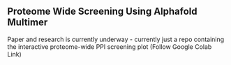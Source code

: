 ## Proteome Wide Screening Using Alphafold Multimer

Paper and research is currently underway - currently just a repo containing the interactive proteome-wide PPI screening plot
(Follow Google Colab Link)
